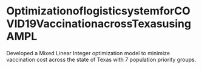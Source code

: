 # OptimizationoflogisticsystemforCOVID19VaccinationacrossTexasusingAMPL
Developed a Mixed Linear Integer optimization model to minimize vaccination cost across the state of Texas with 7 population priority groups.
